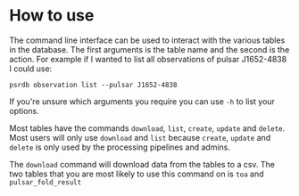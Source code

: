# How to use

The command line interface can be used to interact with the various tables in the database.
The first arguments is the table name and the second is the action.
For example if I wanted to list all observations of pulsar J1652-4838 I could use:

```
psrdb observation list --pulsar J1652-4838
```

If you're unsure which arguments you require you can use `-h` to list your options.

Most tables have the commands `download`, `list`, `create`, `update` and `delete`.
Most users will only use `download` and `list` because `create`, `update` and `delete` is only used by the processing pipelines and admins.

The `download` command will download data from the tables to a csv. 
The two tables that you are most likely to use this command on is `toa` and `pulsar_fold_result`